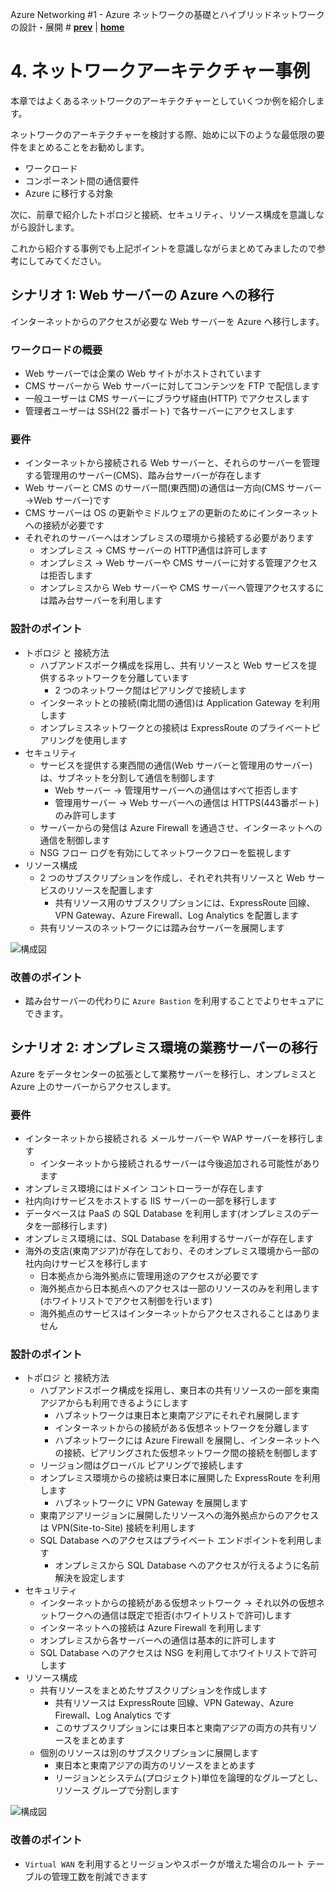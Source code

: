 Azure Networking #1 - Azure ネットワークの基礎とハイブリッドネットワークの設計・展開 # **[prev](./hybrid-network.md)** | **[home](./README.md)**

# 4. ネットワークアーキテクチャー事例

本章ではよくあるネットワークのアーキテクチャーとしていくつか例を紹介します。

ネットワークのアーキテクチャーを検討する際、始めに以下のような最低限の要件をまとめることをお勧めします。

- ワークロード
- コンポーネント間の通信要件
- Azure に移行する対象

次に、前章で紹介したトポロジと接続、セキュリティ、リソース構成を意識しながら設計します。

これから紹介する事例でも上記ポイントを意識しながらまとめてみましたので参考にしてみてください。

## シナリオ 1: Web サーバーの Azure への移行

インターネットからのアクセスが必要な Web サーバーを Azure へ移行します。

### ワークロードの概要

- Web サーバーでは企業の Web サイトがホストされています
- CMS サーバーから Web サーバーに対してコンテンツを FTP で配信します
- 一般ユーザーは CMS サーバーにブラウザ経由(HTTP) でアクセスします
- 管理者ユーザーは SSH(22 番ポート) で各サーバーにアクセスします

### 要件

- インターネットから接続される Web サーバーと、それらのサーバーを管理する管理用のサーバー(CMS)、踏み台サーバーが存在します
- Web サーバーと CMS のサーバー間(東西間)の通信は一方向(CMS サーバー→Web サーバー)です
- CMS サーバーは OS の更新やミドルウェアの更新のためにインターネットへの接続が必要です
- それぞれのサーバーへはオンプレミスの環境から接続する必要があります
  - オンプレミス → CMS サーバーの HTTP通信は許可します
  - オンプレミス → Web サーバーや CMS サーバーに対する管理アクセスは拒否します
  - オンプレミスから Web サーバーや CMS サーバーへ管理アクセスするには踏み台サーバーを利用します

### 設計のポイント

- トポロジ と 接続方法
  - ハブアンドスポーク構成を採用し、共有リソースと Web サービスを提供するネットワークを分離しています
    - 2 つのネットワーク間はピアリングで接続します
  - インターネットとの接続(南北間の通信)は Application Gateway を利用します
  - オンプレミスネットワークとの接続は ExpressRoute のプライベートピアリングを使用します
- セキュリティ
  - サービスを提供する東西間の通信(Web サーバーと管理用のサーバー)は、サブネットを分割して通信を制御します
    - Web サーバー → 管理用サーバーへの通信はすべて拒否します
    - 管理用サーバー → Web サーバーへの通信は HTTPS(443番ポート) のみ許可します
  - サーバーからの発信は Azure Firewall を通過させ、インターネットへの通信を制御します
  - NSG フロー ログを有効にしてネットワークフローを監視します
- リソース構成
  - 2 つのサブスクリプションを作成し、それぞれ共有リソースと Web サービスのリソースを配置します
    - 共有リソース用のサブスクリプションには、ExpressRoute 回線、VPN Gateway、Azure Firewall、Log Analytics を配置します
  - 共有リソースのネットワークには踏み台サーバーを展開します

![構成図](../images/case-study-1.png)

### 改善のポイント

- 踏み台サーバーの代わりに `Azure Bastion` を利用することでよりセキュアにできます。

## シナリオ 2: オンプレミス環境の業務サーバーの移行

Azure をデータセンターの拡張として業務サーバーを移行し、オンプレミスと Azure 上のサーバーからアクセスします。

### 要件

- インターネットから接続される メールサーバーや WAP サーバーを移行します
  - インターネットから接続されるサーバーは今後追加される可能性があります
- オンプレミス環境にはドメイン コントローラーが存在します
- 社内向けサービスをホストする IIS サーバーの一部を移行します
- データベースは PaaS の SQL Database を利用します(オンプレミスのデータを一部移行します)
- オンプレミス環境には、SQL Database を利用するサーバーが存在します
- 海外の支店(東南アジア)が存在しており、そのオンプレミス環境から一部の社内向けサービスを移行します
  - 日本拠点から海外拠点に管理用途のアクセスが必要です
  - 海外拠点から日本拠点へのアクセスは一部のリソースのみを利用します(ホワイトリストでアクセス制御を行います)
  - 海外拠点のサービスはインターネットからアクセスされることはありません

### 設計のポイント

- トポロジ と 接続方法
  - ハブアンドスポーク構成を採用し、東日本の共有リソースの一部を東南アジアからも利用できるようにします
    - ハブネットワークは東日本と東南アジアにそれぞれ展開します
    - インターネットからの接続がある仮想ネットワークを分離します
    - ハブネットワークには Azure Firewall を展開し、インターネットへの接続、ピアリングされた仮想ネットワーク間の接続を制御します
  - リージョン間はグローバル ピアリングで接続します
  - オンプレミス環境からの接続は東日本に展開した ExpressRoute を利用します
    - ハブネットワークに VPN Gateway を展開します
  - 東南アジアリージョンに展開したリソースへの海外拠点からのアクセスは VPN(Site-to-Site) 接続を利用します
  - SQL Database へのアクセスはプライベート エンドポイントを利用します
    - オンプレミスから SQL Database へのアクセスが行えるように名前解決を設定します
- セキュリティ
  - インターネットからの接続がある仮想ネットワーク → それ以外の仮想ネットワークへの通信は既定で拒否(ホワイトリストで許可)します
  - インターネットへの接続は Azure Firewall を利用します
  - オンプレミスから各サーバーへの通信は基本的に許可します
  - SQL Database へのアクセスは NSG を利用してホワイトリストで許可します
- リソース構成
  - 共有リソースをまとめたサブスクリプションを作成します
    - 共有リソースは ExpressRoute 回線、VPN Gateway、Azure Firewall、Log Analytics です
    - このサブスクリプションには東日本と東南アジアの両方の共有リソースをまとめます
  - 個別のリソースは別のサブスクリプションに展開します
    - 東日本と東南アジアの両方のリソースをまとめます
    - リージョンとシステム(プロジェクト)単位を論理的なグループとし、リソース グループで分割します

![構成図](../images/case-study-2.png)

### 改善のポイント

- `Virtual WAN` を利用するとリージョンやスポークが増えた場合のルート テーブルの管理工数を削減できます
